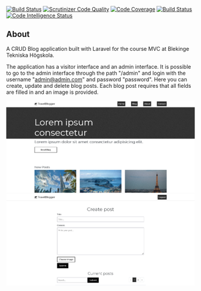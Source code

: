 [![Build Status](https://travis-ci.com/richardstg/final-project-mvc.svg?branch=main)](https://travis-ci.com/richardstg/final-project-mvc)
[![Scrutinizer Code Quality](https://scrutinizer-ci.com/g/richardstg/final-project-mvc/badges/quality-score.png?b=main)](https://scrutinizer-ci.com/g/richardstg/final-project-mvc/?branch=main)
[![Code Coverage](https://scrutinizer-ci.com/g/richardstg/final-project-mvc/badges/coverage.png?b=main)](https://scrutinizer-ci.com/g/richardstg/final-project-mvc/?branch=main)
[![Build Status](https://scrutinizer-ci.com/g/richardstg/final-project-mvc/badges/build.png?b=main)](https://scrutinizer-ci.com/g/richardstg/final-project-mvc/build-status/main)
[![Code Intelligence Status](https://scrutinizer-ci.com/g/richardstg/final-project-mvc/badges/code-intelligence.svg?b=main)](https://scrutinizer-ci.com/code-intelligence)

## About

A CRUD Blog application built with Laravel for the course MVC at Blekinge Tekniska Högskola.

The application has a visitor interface and an admin interface. It is possible to go to the admin interface through the path "/admin" and login with the username "admin@admin.com" and password "password". Here you can create, update and delete blog posts. Each blog post requires that all fields are filled in and an image is provided.

![Visitor interface](./public/img/visitor.png)
![Admin interface](./public/img/admin.png)
